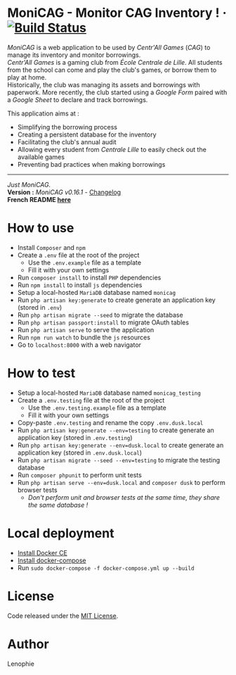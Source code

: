 # MoniCAG - Monitor CAG Inventory ! · [![Build Status](https://travis-ci.com/Lenophie/MoniCAG.svg?branch=master)](https://travis-ci.com/Lenophie/MoniCAG)

*MoniCAG* is a web application to be used by *Centr'All Games* (*CAG*) to manage its inventory and monitor borrowings.  
*Centr'All Games* is a gaming club from *École Centrale de Lille*. All students from the school can come and play the club's games, or borrow them to play at home.  
Historically, the club was managing its assets and borrowings with paperwork. More recently, the club started using a *Google Form* paired with a *Google Sheet* to declare and track borrowings.  

This application aims at :
* Simplifying the borrowing process
* Creating a persistent database for the inventory
* Facilitating the club's annual audit
* Allowing every student from *Centrale Lille* to easily check out the available games
* Preventing bad practices when making borrowings

---

*Just MoniCAG.*  
**Version :** *MoniCAG v0.16.1* - [Changelog](./changelog.md)  
**French README [here](./readme.fr-FR.md)**

# How to use

* Install `Composer` and `npm`
* Create a `.env` file at the root of the project
    * Use the `.env.example` file as a template
    * Fill it with your own settings
* Run `composer install` to install `PHP` dependencies
* Run `npm install` to install `js` dependencies
* Setup a local-hosted `MariaDB` database named `monicag`
* Run `php artisan key:generate` to create generate an application key (stored in `.env`)
* Run `php artisan migrate --seed` to migrate the database
* Run `php artisan passport:install` to migrate OAuth tables
* Run `php artisan serve` to serve the application
* Run `npm run watch` to bundle the `js` resources
* Go to `localhost:8000` with a web navigator

# How to test

* Setup a local-hosted `MariaDB` database named `monicag_testing`
* Create a `.env.testing` file at the root of the project
    * Use the `.env.testing.example` file as a template
    * Fill it with your own settings
* Copy-paste `.env.testing` and rename the copy `.env.dusk.local`
* Run `php artisan key:generate --env=testing` to create generate an application key (stored in `.env.testing`)
* Run `php artisan key:generate --env=dusk.local` to create generate an application key (stored in `.env.dusk.local`)
* Run `php artisan migrate --seed --env=testing` to migrate the testing database
* Run `composer phpunit` to perform unit tests
* Run `php artisan serve --env=dusk.local` and `composer dusk` to perform browser tests
    * *Don't perform unit and browser tests at the same time, they share the same database !*

# Local deployment

* [Install Docker CE](https://docs.docker.com/install/)
* [Install docker-compose](https://docs.docker.com/compose/install/)
* Run `sudo docker-compose -f docker-compose.yml up --build`


# License

Code released under the [MIT License](./LICENSE).

# Author

Lenophie
